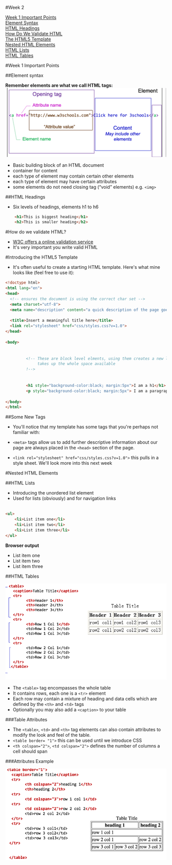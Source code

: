 #Week 2 

[Week 1 Important Points](#week-1-important-points)  
  [Element Syntax](element-syntax)   
  [HTML Headings](#html-headings)  
[How Do We Validate HTML](#how-do-we-validate-html)  
[The HTML5 Template](#introducing_the_html5_template)  
[Nested HTML Elements](#nested-html-elements)  
  [HTML Lists](#html_lists)  
  [HTML Tables](#html-tables)  


#Week 1 Important Points

##Element syntax

**Remember elements are what we call HTML tags:**
![assets/attribute.png](assets/attribute.png)

- Basic building block of an HTML document
- container for content
- each type of element may contain certain other elements
- each type of element may have certain attributes
- some elements do not need closing tag (“void” elements) e.g. `<img>`


##HTML Headings 

- Six levels of headings, elements h1 to h6

```html 
	<h1>This is biggest heading</h1>
	<h2>This is smaller heading</h2>
```


#How do we validate HTML?

-  [W3C offers a online validation service](https://validator.w3.org/)
-  It's very important you write valid HTML 




#Introducing the HTML5 Template

- It's often useful to create a starting HTML template. Here's what mine looks like (feel free to use it): 

```html
<!doctype html>
<html lang="en">
<head>
  <!-- ensures the document is using the correct char set --> 
  <meta charset="utf-8">
  <meta name="description" content="a quick description of the page goes here">  
  
  <title>Insert a meaningful title here</title>
  <link rel="stylesheet" href="css/styles.css?v=1.0">
</head>

<body>    
          
        
         <!-- These are block level elments, using them creates a new line 
              takes up the whole space available
         !-->
         
         
         <h1 style="background-color:black; margin:5px">I am a h1</h1>
         <p style="background-color:black; margin:5px"> I am a paragraph, I start a new line and take up full width available to me </p>

</body>
</html>

```
##Some New Tags

- You'll notice that my template has some tags that you're perhaps not familiar with:
 
- `<meta>` tags allow us to add further descriptive information about our page are always placed in the `<head>` section of the page. 
- `<link rel="stylesheet" href="css/styles.css?v=1.0">` this pulls in a style sheet. We'll look more into this next week


 


#Nested HTML Elements

##HTML Lists 

- Introducing the unordered list element
- Used for lists (obviously) and for navigation links

```html

<ul>
	<li>List item one</li>
	<li>List item two</li>
	<li>List item three</li>
</ul>


```
**Browser output**

<ul>
<li>List item one</li>
<li>List item two</li>
<li>List item three</li>
</ul>

   
##HTML Tables

![Table](assets/table.png)


- The `<table>` tag encompasses the whole table 
- It contains rows, each one is a `<tr>` element
- Each row may contain a mixture of heading and data cells which are defined by the `<th>` and `<td>` tags
- Optionally you may also add a `<caption>` to your table

###Table Attributes

- The `<table>`, `<td>` and `<th>` tag elements can also contain attributes to modify the look and feel of the table.
- `<table border= "1">` this can be used until we introduce CSS
- `<th colspan="2">`, `<td colspan="2">` defines the number of columns a cell should span


###Attributes Example

![](assets/arttributes_example.png)





